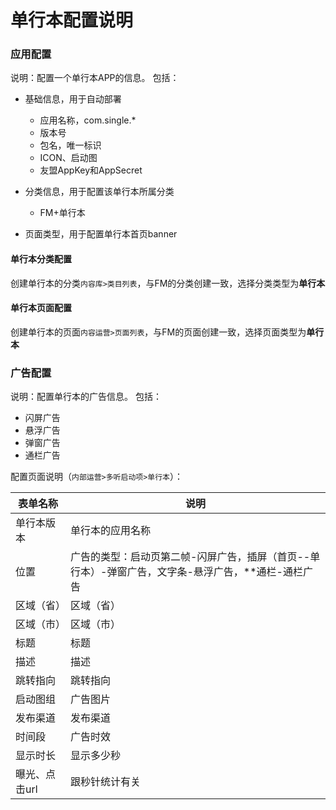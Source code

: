 # 单行本配置说明
### 应用配置
说明：配置一个单行本APP的信息。
包括：

* 基础信息，用于自动部署
	* 应用名称，com.single.*
	* 版本号
	* 包名，唯一标识
	* ICON、启动图
	* 友盟AppKey和AppSecret
	
* 分类信息，用于配置该单行本所属分类
	* FM+单行本 
	
* 页面类型，用于配置单行本首页banner

#### 单行本分类配置
创建单行本的分类`内容库>类目列表`，与FM的分类创建一致，选择分类类型为**单行本**
#### 单行本页面配置
创建单行本的页面`内容运营>页面列表`，与FM的页面创建一致，选择页面类型为**单行本**
### 广告配置
说明：配置单行本的广告信息。
包括：

* 闪屏广告
* 悬浮广告
* 弹窗广告
* 通栏广告

配置页面说明（`内部运营>多听启动项>单行本`）：

表单名称 | 说明
------- | -------
单行本版本 | 单行本的应用名称
位置 | 广告的类型：启动页第二帧-闪屏广告，插屏（首页--单行本）-弹窗广告，文字条-悬浮广告，**通栏-通栏广告
区域（省） | 区域（省）
区域（市） | 区域（市）
标题|标题
描述|描述
跳转指向|跳转指向
启动图组|广告图片
发布渠道|发布渠道
时间段|广告时效
显示时长|显示多少秒
曝光、点击url|跟秒针统计有关





